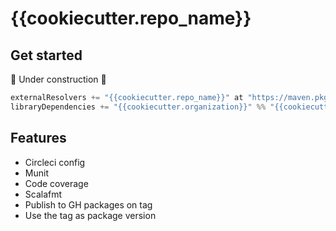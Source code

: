 # {{cookiecutter.repo_name}}

## Get started

🚧 Under construction 🚧

```scala
externalResolvers += "{{cookiecutter.repo_name}}" at "https://maven.pkg.github.com/"
libraryDependencies += "{{cookiecutter.organization}}" %% "{{cookiecutter.repo_name}}" % "0.1.0-SNAPSHOT"
```

## Features

- Circleci config
- Munit
- Code coverage
- Scalafmt
- Publish to GH packages on tag
- Use the tag as package version

